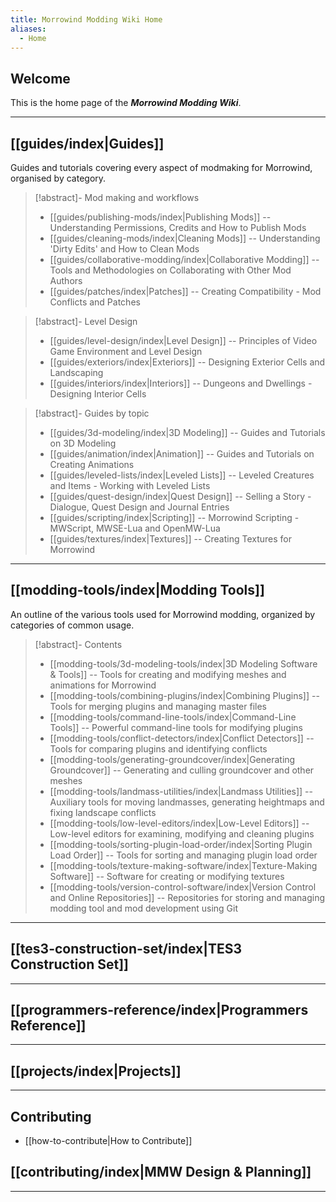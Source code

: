 ```yaml
---
title: Morrowind Modding Wiki Home
aliases:
  - Home
---
```

## Welcome

This is the home page of the ***Morrowind Modding Wiki***.

---

## [[guides/index|Guides]]

Guides and tutorials covering every aspect of modmaking for Morrowind, organised by category.

>[!abstract]- Mod making and workflows
>
>* [[guides/publishing-mods/index|Publishing Mods]] -- Understanding Permissions, Credits and How to Publish Mods
>* [[guides/cleaning-mods/index|Cleaning Mods]] -- Understanding 'Dirty Edits' and How to Clean Mods
>* [[guides/collaborative-modding/index|Collaborative Modding]] -- Tools and Methodologies on Collaborating with Other Mod Authors
>* [[guides/patches/index|Patches]] -- Creating Compatibility - Mod Conflicts and Patches

>[!abstract]- Level Design
>
>* [[guides/level-design/index|Level Design]] -- Principles of Video Game Environment and Level Design
>* [[guides/exteriors/index|Exteriors]] -- Designing Exterior Cells and Landscaping
>* [[guides/interiors/index|Interiors]] -- Dungeons and Dwellings - Designing Interior Cells

>[!abstract]- Guides by topic
>
>* [[guides/3d-modeling/index|3D Modeling]] -- Guides and Tutorials on 3D Modeling
>* [[guides/animation/index|Animation]] -- Guides and Tutorials on Creating Animations
>* [[guides/leveled-lists/index|Leveled Lists]] -- Leveled Creatures and Items - Working with Leveled Lists
>* [[guides/quest-design/index|Quest Design]] -- Selling a Story - Dialogue, Quest Design and Journal Entries
>* [[guides/scripting/index|Scripting]] -- Morrowind Scripting - MWScript, MWSE-Lua and OpenMW-Lua
>* [[guides/textures/index|Textures]] -- Creating Textures for Morrowind

---

## [[modding-tools/index|Modding Tools]]

An outline of the various tools used for Morrowind modding, organized by categories of common usage.

>[!abstract]- Contents
>
>* [[modding-tools/3d-modeling-tools/index|3D Modeling Software & Tools]] -- Tools for creating and modifying meshes and animations for Morrowind
>* [[modding-tools/combining-plugins/index|Combining Plugins]] -- Tools for merging plugins and managing master files
>* [[modding-tools/command-line-tools/index|Command-Line Tools]] -- Powerful command-line tools for modifying plugins
>* [[modding-tools/conflict-detectors/index|Conflict Detectors]] -- Tools for comparing plugins and identifying conflicts
>* [[modding-tools/generating-groundcover/index|Generating Groundcover]] -- Generating and culling groundcover and other meshes
>* [[modding-tools/landmass-utilities/index|Landmass Utilities]] -- Auxiliary tools for moving landmasses, generating heightmaps and fixing landscape conflicts
>* [[modding-tools/low-level-editors/index|Low-Level Editors]] -- Low-level editors for examining, modifying and cleaning plugins
>* [[modding-tools/sorting-plugin-load-order/index|Sorting Plugin Load Order]] -- Tools for sorting and managing plugin load order
>* [[modding-tools/texture-making-software/index|Texture-Making Software]] -- Software for creating or modifying textures
>* [[modding-tools/version-control-software/index|Version Control and Online Repositories]] -- Repositories for storing and managing modding tool and mod development using Git

---

## [[tes3-construction-set/index|TES3 Construction Set]]

---

## [[programmers-reference/index|Programmers Reference]]

---

## [[projects/index|Projects]]

---

## Contributing

* [[how-to-contribute|How to Contribute]]

## [[contributing/index|MMW Design & Planning]]

---
